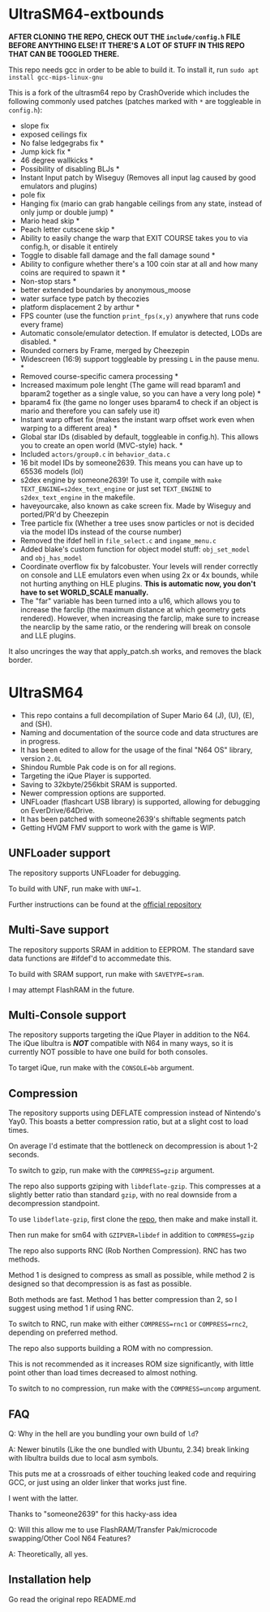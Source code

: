 # UltraSM64-extbounds
**AFTER CLONING THE REPO, CHECK OUT THE `include/config.h` FILE BEFORE ANYTHING ELSE! IT THERE'S A LOT OF STUFF IN THIS REPO THAT CAN BE TOGGLED THERE.**

This repo needs gcc in order to be able to build it. To install it, run `sudo apt install gcc-mips-linux-gnu`

This is a fork of the ultrasm64 repo by CrashOveride which includes the following commonly used patches (patches marked with `*` are toggleable in `config.h`): 
- slope fix
- exposed ceilings fix
- No false ledgegrabs fix * 
- Jump kick fix * 
- 46 degree wallkicks * 
- Possibility of disabling BLJs *
- Instant Input patch by Wiseguy (Removes all input lag caused by good emulators and plugins)
- pole fix
- Hanging fix (mario can grab hangable ceilings from any state, instead of only jump or double jump) *
- Mario head skip *
- Peach letter cutscene skip *
- Ability to easily change the warp that EXIT COURSE takes you to via config.h, or disable it entirely
- Toggle to disable fall damage and the fall damage sound *
- Ability to configure whether there's a 100 coin star at all and how many coins are required to spawn it *
- Non-stop stars *
- better extended boundaries by anonymous_moose
- water surface type patch by thecozies
- platform displacement 2 by arthur *
- FPS counter (use the function `print_fps(x,y)` anywhere that runs code every frame)
- Automatic console/emulator detection. If emulator is detected, LODs are disabled. *
- Rounded corners by Frame, merged by Cheezepin
- Widescreen (16:9) support toggleable by pressing `L` in the pause menu. *
- Removed course-specific camera processing *
- Increased maximum pole lenght (The game will read bparam1 and bparam2 together as a single value, so you can have a very long pole) *
- bparam4 fix (the game no longer uses bparam4 to check if an object is mario and therefore you can safely use it)
- Instant warp offset fix (makes the instant warp offset work even when warping to a different area) *
- Global star IDs (disabled by default, toggleable in config.h). This allows you to create an open world (MVC-style) hack. *
- Included `actors/group0.c` in `behavior_data.c`
- 16 bit model IDs by someone2639. This means you can have up to 65536 models (lol)
- s2dex engine by someone2639! To use it, compile with `make TEXT_ENGINE=s2dex_text_engine` or just set `TEXT_ENGINE` to `s2dex_text_engine` in the makefile.
- haveyourcake, also known as cake screen fix. Made by Wiseguy and ported/PR'd by Cheezepin
- Tree particle fix (Whether a tree uses snow particles or not is decided via the model IDs instead of the course number)
- Removed the ifdef hell in `file_select.c` and `ingame_menu.c`
- Added blake's custom function for object model stuff: `obj_set_model` and `obj_has_model`
- Coordinate overflow fix by falcobuster. Your levels will render correctly on console and LLE emulators even when using 2x or 4x bounds, while not hurting anything on HLE plugins. **This is automatic now, you don't have to set WORLD_SCALE manually.**
- The "far" variable has been turned into a u16, which allows you to increase the farclip (the maximum distance at which geometry gets rendered). However, when increasing the farclip, make sure to increase the nearclip by the same ratio, or the rendering will break on console and LLE plugins. 

It also uncringes the way that apply_patch.sh works, and removes the black border.
# UltraSM64

- This repo contains a full decompilation of Super Mario 64 (J), (U), (E), and (SH).
- Naming and documentation of the source code and data structures are in progress.
- It has been edited to allow for the usage of the final "N64 OS" library, version ``2.0L``
- Shindou Rumble Pak code is on for all regions.
- Targeting the iQue Player is supported.
- Saving to 32kbyte/256kbit SRAM is supported.
- Newer compression options are supported.
- UNFLoader (flashcart USB library) is supported, allowing for debugging on EverDrive/64Drive.
- It has been patched with someone2639's shiftable segments patch
- Getting HVQM FMV support to work with the game is WIP.

## UNFLoader support

The repository supports UNFLoader for debugging.

To build with UNF, run make with ``UNF=1``.

Further instructions can be found at the [official repository](https://github.com/buu342/N64-UNFLoader)

## Multi-Save support

The repository supports SRAM in addition to EEPROM. The standard save data functions are #ifdef'd to accommedate this.

To build with SRAM support, run make with ``SAVETYPE=sram``.

I may attempt FlashRAM in the future.

## Multi-Console support

The repository supports targeting the iQue Player in addition to the N64. The iQue libultra is ***NOT*** compatible with N64 in many ways, so it is currently NOT possible to have one build for both consoles.

To target iQue, run make with the ``CONSOLE=bb`` argument.

## Compression

The repository supports using DEFLATE compression instead of Nintendo's Yay0. This boasts a better compression ratio, but at a slight cost to load times.

On average I'd estimate that the bottleneck on decompression is about 1-2 seconds.

To switch to gzip, run make with the ``COMPRESS=gzip`` argument.

The repo also supports gziping with ``libdeflate-gzip``. This compresses at a slightly better ratio than standard ``gzip``, with no real downside from a decompression standpoint.

To use ``libdeflate-gzip``, first clone the [repo](https://github.com/ebiggers/libdeflate), then make and make install it.

Then run make for sm64 with ``GZIPVER=libdef`` in addition to ``COMPRESS=gzip``

The repo also supports RNC (Rob Northen Compression). RNC has two methods. 

Method 1 is designed to compress as small as possible, while method 2 is designed so that decompression is as fast as possible.

Both methods are fast. Method 1 has better compression than 2, so I suggest using method 1 if using RNC.

To switch to RNC, run make with either ``COMPRESS=rnc1`` or ``COMPRESS=rnc2``, depending on preferred method.

The repo also supports building a ROM with no compression.

This is not recommended as it increases ROM size significantly, with little point other than load times decreased to almost nothing.

To switch to no compression, run make with the ``COMPRESS=uncomp`` argument.


## FAQ

Q: Why in the hell are you bundling your own build of ``ld``?

A: Newer binutils (Like the one bundled with Ubuntu, 2.34) break linking with libultra builds due to local asm symbols.

This puts me at a crossroads of either touching leaked code and requiring GCC, or just using an older linker that works just fine.

I went with the latter.

Thanks to "someone2639" for this hacky-ass idea

Q: Will this allow me to use FlashRAM/Transfer Pak/microcode swapping/Other Cool N64 Features?

A: Theoretically, all yes.

## Installation help

Go read the original repo README.md

